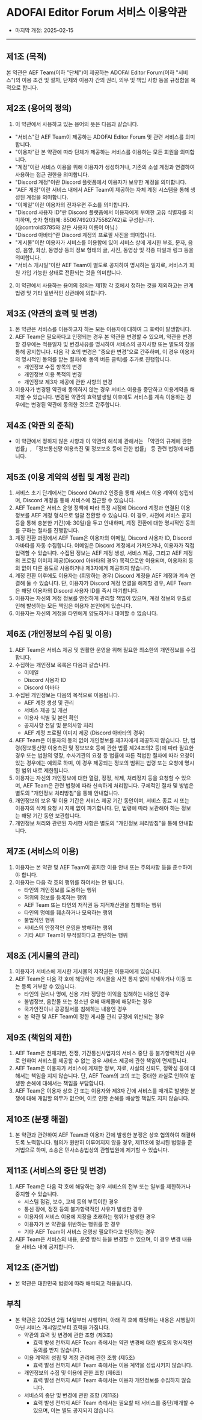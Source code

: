 # ADOFAI Editor Forum 서비스 이용약관
* 마지막 개정: 2025-02-15

---

## **제1조 (목적)**
본 약관은 AEF Team(이하 "단체")이 제공하는 ADOFAI Editor Forum(이하 "서비스")의 이용 조건 및 절차, 단체와 이용자 간의 권리, 의무 및 책임 사항 등을 규정함을 목적으로 합니다.

## **제2조 (용어의 정의)**
1. 이 약관에서 사용하고 있는 용어의 뜻은 다음과 같습니다.
  - "서비스"란 AEF Team이 제공하는 ADOFAI Editor Forum 및 관련 서비스를 의미합니다.
  - "이용자"란 본 약관에 따라 단체가 제공하는 서비스를 이용하는 모든 회원을 의미합니다.
  - "계정"이란 서비스 이용을 위해 이용자가 생성하거나, 기존의 소셜 계정과 연결하여 사용하는 접근 권한을 의미합니다.
  - "Discord 계정"이란 Discord 플랫폼에서 이용자가 보유한 계정을 의미합니다.
  - "AEF 계정"이란 서비스 내에서 AEF Team이 제공하는 자체 계정 시스템을 통해 생성된 계정을 의미합니다.
  - "이메일"이란 이용자의 전자우편 주소를 의미합니다.
  - "Discord 사용자 ID"란 Discord 플랫폼에서 이용자에게 부여한 고유 식별자를 의미하며, 숫자 형태(예: 850674920375582742)로 구성됩니다. (@controld3785와 같은 사용자 이름이 아님.)
  - "Discord 아바타"란 Discord 계정의 프로필 사진을 의미합니다.
  - "게시물"이란 이용자가 서비스를 이용함에 있어 서비스 상에 게시한 부호, 문자, 음성, 음향, 화상, 동영상 등의 정보 형태의 글, 사진, 동영상 및 각종 파일과 링크 등을 의미합니다.
  - "서비스 개시일"이란 AEF Team이 별도로 공지하여 명시하는 일자로, 서비스가 회원 가입 가능한 상태로 전환되는 것을 의미합니다.
2. 이 약관에서 사용하는 용어의 정의는 제1항 각 호에서 정하는 것을 제외하고는 관계 법령 및 기타 일반적인 상관례에 의합니다.

## **제3조 (약관의 효력 및 변경)**
1. 본 약관은 서비스를 이용하고자 하는 모든 이용자에 대하여 그 효력이 발생합니다.
2. AEF Team은 필요하다고 인정되는 경우 본 약관을 변경할 수 있으며, 약관을 변경할 경우에는 적용일자 및 변경사유를 명시하여 서비스의 공지사항 또는 별도의 창을 통해 공지합니다. 다음 각 호의 변경은 "중요한 변경"으로 간주하며, 이 경우 이용자의 명시적인 동의를 받는 절차(예: 동의 버튼 클릭)를 추가로 진행합니다.
    - 개인정보 수집 항목의 변경
    - 개인정보 이용 목적의 변경
    - 개인정보 제3자 제공에 관한 사항의 변경
3. 이용자가 변경된 약관에 동의하지 않는 경우 서비스 이용을 중단하고 이용계약을 해지할 수 있습니다. 변경된 약관의 효력발생일 이후에도 서비스를 계속 이용하는 경우에는 변경된 약관에 동의한 것으로 간주합니다.

## **제4조 (약관 외 준칙)**
- 이 약관에서 정하지 않은 사항과 이 약관의 해석에 관해서는 「약관의 규제에 관한 법률」, 「정보통신망 이용촉진 및 정보보호 등에 관한 법률」 등 관련 법령에 따릅니다.

## **제5조 (이용 계약의 성립 및 계정 관리)**
1. 서비스 초기 단계에서는 Discord OAuth2 인증을 통해 서비스 이용 계약이 성립되며, Discord 계정을 통해 서비스에 접근할 수 있습니다.
2. AEF Team은 서비스 운영 정책에 따라 특정 시점에 Discord 계정과 연결된 이용 정보를 AEF 계정 형식으로 일괄 전환할 수 있습니다. 이 경우, 사전에 서비스 공지 등을 통해 충분한 기간(예: 30일)을 두고 안내하며, 계정 전환에 대한 명시적인 동의를 구하는 절차를 진행합니다.
3. 계정 전환 과정에서 AEF Team은 이용자의 이메일, Discord 사용자 ID, Discord 아바타를 자동 수집합니다. 이메일은 Discord 계정에서 가져오거나, 이용자가 직접 입력할 수 있습니다. 수집된 정보는 AEF 계정 생성, 서비스 제공, 그리고 AEF 계정의 프로필 이미지 제공(Discord 아바타의 경우) 목적으로만 이용되며, 이용자의 동의 없이 다른 용도로 사용하거나 제3자에게 제공하지 않습니다.
4. 계정 전환 이후에도 이용자는 (희망하는 경우) Discord 계정을 AEF 계정과 계속 연결해 둘 수 있습니다. 단, 이용자가 Discord 계정 연결을 해제할 경우, AEF Team은 해당 이용자의 Discord 사용자 ID를 즉시 파기합니다.
5. 이용자는 자신의 계정 정보를 안전하게 관리할 책임이 있으며, 계정 정보의 유출로 인해 발생하는 모든 책임은 이용자 본인에게 있습니다.
6. 이용자는 자신의 계정을 타인에게 양도하거나 대여할 수 없습니다.

## **제6조 (개인정보의 수집 및 이용)**
1. AEF Team은 서비스 제공 및 원활한 운영을 위해 필요한 최소한의 개인정보를 수집합니다.
2. 수집하는 개인정보 목록은 다음과 같습니다.
    - 이메일
    - Discord 사용자 ID
    - Discord 아바타
3. 수집된 개인정보는 다음의 목적으로 이용됩니다.
    - AEF 계정 생성 및 관리
    - 서비스 제공 및 개선
    - 이용자 식별 및 본인 확인
    - 공지사항 전달 및 문의사항 처리
    - AEF 계정 프로필 이미지 제공 (Discord 아바타의 경우)
4. AEF Team은 이용자의 동의 없이 개인정보를 제3자에게 제공하지 않습니다. 단, 법령(정보통신망 이용촉진 및 정보보호 등에 관한 법률 제24조의2 등)에 따라 필요한 경우 또는 법원의 영장, 수사기관의 요청 등 법률에 따른 적법한 절차에 따라 요청이 있는 경우에는 예외로 하며, 이 경우 제공되는 정보의 범위는 법령 또는 요청에 명시된 범위 내로 제한됩니다.
5. 이용자는 자신의 개인정보에 대한 열람, 정정, 삭제, 처리정지 등을 요청할 수 있으며, AEF Team은 관련 법령에 따라 신속하게 처리합니다. 구체적인 절차 및 방법은 별도의 "개인정보 처리방침"을 통해 안내합니다.
6. 개인정보의 보유 및 이용 기간은 서비스 제공 기간 동안이며, 서비스 종료 시 또는 이용자의 삭제 요청 시 지체 없이 파기합니다. 단, 법령에 따라 보관해야 하는 정보는 해당 기간 동안 보관합니다.
7. 개인정보 처리와 관련된 자세한 사항은 별도의 "개인정보 처리방침"을 통해 안내합니다.

## **제7조 (서비스의 이용)**
1. 이용자는 본 약관 및 AEF Team이 공지한 이용 안내 또는 주의사항 등을 준수하여야 합니다.
2. 이용자는 다음 각 호의 행위를 하여서는 안 됩니다.
    - 타인의 개인정보를 도용하는 행위
    - 허위의 정보를 등록하는 행위
    - AEF Team 또는 타인의 저작권 등 지적재산권을 침해하는 행위
    - 타인의 명예를 훼손하거나 모욕하는 행위
    - 불법적인 행위
    - 서비스의 안정적인 운영을 방해하는 행위
    - 기타 AEF Team이 부적절하다고 판단하는 행위


## **제8조 (게시물의 관리)**
1. 이용자가 서비스에 게시한 게시물의 저작권은 이용자에게 있습니다.
2. AEF Team은 다음 각 호에 해당하는 게시물을 사전 통지 없이 삭제하거나 이동 또는 등록 거부할 수 있습니다.
    - 타인의 권리나 명예, 신용 기타 정당한 이익을 침해하는 내용인 경우
    - 불법정보, 음란물 또는 청소년 유해 매체물에 해당하는 경우
    - 국가안전이나 공공질서를 침해하는 내용인 경우
    - 본 약관 및 AEF Team이 정한 게시물 관리 규정에 위반되는 경우

## **제9조 (책임의 제한)**
1. AEF Team은 천재지변, 전쟁, 기간통신사업자의 서비스 중단 등 불가항력적인 사유로 인하여 서비스를 제공할 수 없는 경우 서비스 제공에 관한 책임이 면제됩니다.
2. AEF Team은 이용자가 서비스에 게재한 정보, 자료, 사실의 신뢰도, 정확성 등에 대해서는 책임을 지지 않습니다. 단, AEF Team의 고의 또는 중대한 과실로 인하여 발생한 손해에 대해서는 책임을 부담합니다.
3. AEF Team은 이용자 상호 간 또는 이용자와 제3자 간에 서비스를 매개로 발생한 분쟁에 대해 개입할 의무가 없으며, 이로 인한 손해를 배상할 책임도 지지 않습니다.

## **제10조 (분쟁 해결)**
1. 본 약관과 관련하여 AEF Team과 이용자 간에 발생한 분쟁은 상호 협의하여 해결하도록 노력합니다. 협의가 원만히 이루어지지 않을 경우, 제11조에 명시된 법령을 준거법으로 하며, 소송은 민사소송법상의 관할법원에 제기할 수 있습니다.

## **제11조 (서비스의 중단 및 변경)**
1. AEF Team은 다음 각 호에 해당하는 경우 서비스의 전부 또는 일부를 제한하거나 중지할 수 있습니다.
    - 시스템 점검, 보수, 교체 등의 부득이한 경우
    - 통신 장애, 정전 등의 불가항력적인 사유가 발생한 경우
    - 이용자의 서비스 이용에 지장을 초래하는 행위가 발생한 경우
    - 이용자가 본 약관을 위반하는 행위를 한 경우
    - 기타 AEF Team이 서비스 운영상 필요하다고 인정하는 경우
2. AEF Team은 서비스의 내용, 운영 방식 등을 변경할 수 있으며, 이 경우 변경 내용을 서비스 내에 공지합니다.

## **제12조 (준거법)**
- 본 약관은 대한민국 법령에 따라 해석되고 적용됩니다.

## **부칙**
- 본 약관은 2025년 2월 14일부터 시행하며, 아래 각 호에 해당하는 내용은 시행일이 아닌 서비스 개시일로부터 효력을 가집니다.
    - 약관의 효력 및 변경에 관한 조항 (제3조)
        - 효력 발생 전까지 AEF Team 측에서는 약관 변경에 대한 별도의 명시적인 동의를 받지 않습니다.
    - 이용 계약의 성립 및 계정 관리에 관한 조항 (제5조)
        - 효력 발생 전까지 AEF Team 측에서는 이용 계약을 성립시키지 않습니다.
    - 개인정보의 수집 및 이용에 관한 조항 (제6조)
        - 효력 발생 전까지 AEF Team 측에서는 이용자 개인정보를 수집하지 않습니다.
    - 서비스의 중단 및 변경에 관한 조항 (제11조)
        - 효력 발생 전까지 AEF Team 측에서는 필요할 때 서비스를 중단/재개할 수 있으며, 이는 별도 공지되지 않습니다.
